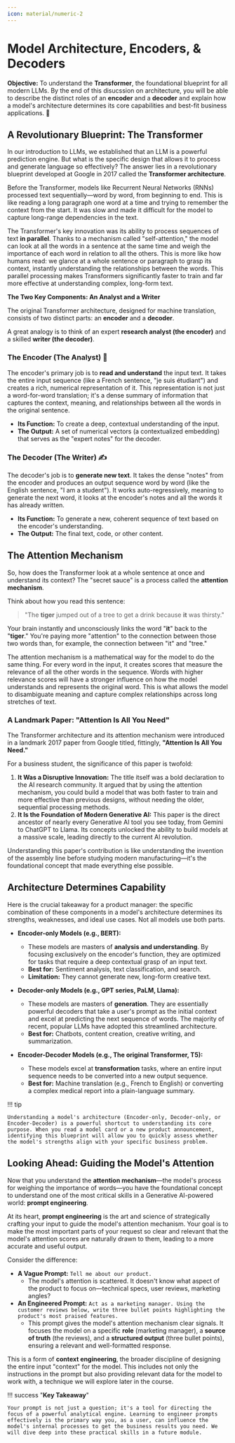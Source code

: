```yaml
---
icon: material/numeric-2
---
```


#  Model Architecture, Encoders, & Decoders

**Objective:** To understand the **Transformer**, the foundational blueprint for all modern LLMs. By the end of this disucssion on architecture, you will be able to describe the distinct roles of an **encoder** and a **decoder** and explain how a model's architecture determines its core capabilities and best-fit business applications. 🧠


## A Revolutionary Blueprint: The Transformer

In our introduction to LLMs, we established that an LLM is a powerful prediction engine. But what is the specific design that allows it to process and generate language so effectively? The answer lies in a revolutionary blueprint developed at Google in 2017 called the **Transformer architecture**. 

Before the Transformer, models like Recurrent Neural Networks (RNNs) processed text sequentially—word by word, from beginning to end.  This is like reading a long paragraph one word at a time and trying to remember the context from the start. It was slow and made it difficult for the model to capture long-range dependencies in the text. 

The Transformer's key innovation was its ability to process sequences of text **in parallel**. Thanks to a mechanism called "self-attention," the model can look at all the words in a sentence at the same time and weigh the importance of each word in relation to all the others.  This is more like how humans read: we glance at a whole sentence or paragraph to grasp its context, instantly understanding the relationships between the words. This parallel processing makes Transformers significantly faster to train and far more effective at understanding complex, long-form text.


**The Two Key Components: An Analyst and a Writer**

The original Transformer architecture, designed for machine translation, consists of two distinct parts: an **encoder** and a **decoder**. 

A great analogy is to think of an expert **research analyst (the encoder)** and a skilled **writer (the decoder)**.

### The Encoder (The Analyst) 🧐
The encoder's primary job is to **read and understand** the input text.  It takes the entire input sequence (like a French sentence, "je suis étudiant") and creates a rich, numerical representation of it.  This representation is not just a word-for-word translation; it's a dense summary of information that captures the context, meaning, and relationships between all the words in the original sentence. 

* **Its Function:** To create a deep, contextual understanding of the input.
* **The Output:** A set of numerical vectors (a contextualized embedding) that serves as the "expert notes" for the decoder. 

### The Decoder (The Writer) ✍️
The decoder's job is to **generate new text**.  It takes the dense "notes" from the encoder and produces an output sequence word by word (like the English sentence, "I am a student").  It works auto-regressively, meaning to generate the next word, it looks at the encoder's notes and all the words it has already written. 

* **Its Function:** To generate a new, coherent sequence of text based on the encoder's understanding.
* **The Output:** The final text, code, or other content.


## The Attention Mechanism

So, how does the Transformer look at a whole sentence at once and understand its context? The "secret sauce" is a process called the **attention mechanism**.

Think about how you read this sentence:
> "The **tiger** jumped out of a tree to get a drink because **it** was thirsty." 

Your brain instantly and unconsciously links the word "**it**" back to the "**tiger**." You're paying more "attention" to the connection between those two words than, for example, the connection between "it" and "tree."

The attention mechanism is a mathematical way for the model to do the same thing. For every word in the input, it creates scores that measure the relevance of all the other words in the sequence.  Words with higher relevance scores will have a stronger influence on how the model understands and represents the original word. This is what allows the model to disambiguate meaning and capture complex relationships across long stretches of text. 

### A Landmark Paper: "Attention Is All You Need"

The Transformer architecture and its attention mechanism were introduced in a landmark 2017 paper from Google titled, fittingly, **"Attention Is All You Need."** 

For a business student, the significance of this paper is twofold:

1.  **It Was a Disruptive Innovation:** The title itself was a bold declaration to the AI research community. It argued that by using the attention mechanism, you could build a model that was both faster to train and more effective than previous designs, without needing the older, sequential processing methods. 
2.  **It Is the Foundation of Modern Generative AI:** This paper is the direct ancestor of nearly every Generative AI tool you see today, from Gemini to ChatGPT to Llama. Its concepts unlocked the ability to build models at a massive scale, leading directly to the current AI revolution.

Understanding this paper's contribution is like understanding the invention of the assembly line before studying modern manufacturing—it's the foundational concept that made everything else possible.

## Architecture Determines Capability

Here is the crucial takeaway for a product manager: the specific combination of these components in a model's architecture determines its strengths, weaknesses, and ideal use cases. Not all models use both parts.

* **Encoder-only Models (e.g., BERT):**
    * These models are masters of **analysis and understanding**.  By focusing exclusively on the encoder's function, they are optimized for tasks that require a deep contextual grasp of an input text.
    * **Best for:** Sentiment analysis, text classification, and search.
    * **Limitation:** They cannot generate new, long-form creative text. 

* **Decoder-only Models (e.g., GPT series, PaLM, Llama):**
    * These models are masters of **generation**. They are essentially powerful decoders that take a user's prompt as the initial context and excel at predicting the next sequence of words. The majority of recent, popular LLMs have adopted this streamlined architecture. 
    * **Best for:** Chatbots, content creation, creative writing, and summarization.

* **Encoder-Decoder Models (e.g., The original Transformer, T5):**
    * These models excel at **transformation** tasks, where an entire input sequence needs to be converted into a new output sequence. 
    * **Best for:** Machine translation (e.g., French to English) or converting a complex medical report into a plain-language summary.

!!! tip

    Understanding a model's architecture (Encoder-only, Decoder-only, or Encoder-Decoder) is a powerful shortcut to understanding its core purpose. When you read a model card or a new product announcement, identifying this blueprint will allow you to quickly assess whether the model's strengths align with your specific business problem.


## Looking Ahead: Guiding the Model's Attention

Now that you understand the **attention mechanism**—the model's process for weighing the importance of words—you have the foundational concept to understand one of the most critical skills in a Generative AI-powered world: **prompt engineering**.

At its heart, **prompt engineering** is the art and science of strategically crafting your input to guide the model's attention mechanism. Your goal is to make the most important parts of your request so clear and relevant that the model's attention scores are naturally drawn to them, leading to a more accurate and useful output.

Consider the difference:

* **A Vague Prompt:** `Tell me about our product.`
    * The model's attention is scattered. It doesn't know what aspect of the product to focus on—technical specs, user reviews, marketing angles?
* **An Engineered Prompt:** `Act as a marketing manager. Using the customer reviews below, write three bullet points highlighting the product's most praised features.`
    * This prompt gives the model's attention mechanism clear signals. It focuses the model on a specific **role** (marketing manager), a **source of truth** (the reviews), and a **structured output** (three bullet points), ensuring a relevant and well-formatted response.

This is a form of **context engineering**, the broader discipline of designing the entire input "context" for the model. This includes not only the instructions in the prompt but also providing relevant data for the model to work with, a technique we will explore later in the course.

!!! success "**Key Takeaway**"

    Your prompt is not just a question; it's a tool for directing the focus of a powerful analytical engine. Learning to engineer prompts effectively is the primary way you, as a user, can influence the model's internal processes to get the business results you need. We will dive deep into these practical skills in a future module.